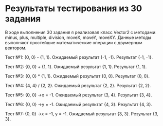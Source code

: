 # Результаты тестирования из 30 задания
В ходе выполнения 30 задания я реализовал класс Vector2 c методами: minus, plus, multiple, division, moveX, moveY, moveXY. Данные методы выполняют простейшие математические операции с двумерным вектором.

Тест №1: {0, 0} - {1, 1}. Ожидаемый результат {-1, -1}. Результат {-1, -1}.

Тест №2: {0, 0} + {1, 1}. Ожидаемый результат {1, 1}. Результат {1, 1}.

Тест №3: {0, 0} * {1, 1}. Ожидаемый результат {0, 0}. Результат {0, 0}.

Тест №4: {4, 4} / {2, 2}. Ожидаемый результат {2, 2}. Результат {2, 2}.

Тест №5: {0, 0} ->x = -1. Ожидаемый результат {3, 4}. Результат {3, 4}.

Тест №6: {0, 0} ->y = -1. Ожидаемый результат {4, 3}. Результат {4, 3}.

Тест №7: {0, 0} ->x = -1, y = -1. Ожидаемый результат {3, 3}. Результат {3, 3}.
